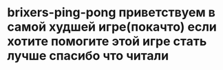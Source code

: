 # brixers-ping-pong приветствуем в самой худшей игре(покачто) если хотите помогите этой игре стать лучше спасибо что читали
